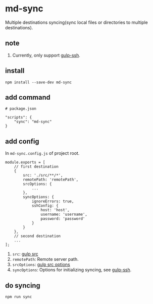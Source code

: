 # md-sync

Multiple destinations syncing(sync local files or directories to multiple destinations).

## note

1. Currently, only support [gulp-ssh](https://github.com/teambition/gulp-ssh).

## install

```
npm install --save-dev md-sync
```

## add command

```
# package.json

"scripts": {
    "sync": "md-sync"
}
```

## add config

In `md-sync.config.js` of project root.

```
module.exports = [
    // first destination
    {
        src: './src/**/*',
        remotePath: 'remotePath',
        srcOptions: {
            ...
        },
        syncOptions: {
            ignoreErrors: true,
            sshConfig: {
                host: 'host',
                username: 'username',
                password: 'password'
            }
        }
    },
    // second destination
    ...
];
```

1. `src`: [gulp src](https://github.com/gulpjs/gulp/blob/v3.9.1/docs/API.md)
1. `remotePath`: Remote server path.
2. `srcOptions`: [gulp src options](https://github.com/gulpjs/gulp/blob/v3.9.1/docs/API.md)
3. `syncOptions`: Options for initializing syncing, see [gulp-ssh](https://github.com/teambition/gulp-ssh).

## do syncing

```
npm run sync
```
